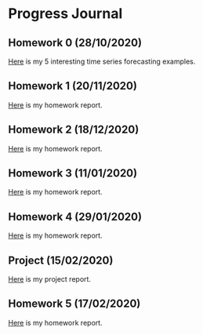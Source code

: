 # Progress Journal

## Homework 0 (28/10/2020)

[Here](files/homework_0.html) is my 5 interesting time series forecasting examples.

## Homework 1 (20/11/2020)

[Here](files/Homework1.html) is my homework report.

## Homework 2 (18/12/2020)

[Here](files/hw22.html) is my homework report.


## Homework 3 (11/01/2020)

[Here](files/HW333.html) is my homework report.

## Homework 4 (29/01/2020)

[Here](files/HW4.html) is my homework report.

## Project (15/02/2020)

[Here](files/Group8Report.html) is my project report.

## Homework 5 (17/02/2020)

[Here](files/HW55.html) is my homework report.
